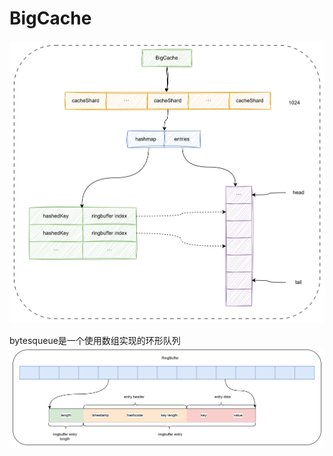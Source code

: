 # BigCache



![img.png](images/bigcache.png)


bytesqueue是一个使用数组实现的环形队列
![img.png](images/ringbuffer.png)